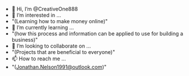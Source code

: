 - 👋 Hi, I’m @CreativeOne888
- 👀 I’m interested in ...
- "(Learning how to make money online)"
- 🌱 I’m currently learning ...
- "(how this process and information can be applied to use for building a business)"
- 💞️ I’m looking to collaborate on ...
- "(Projects that are beneficial to everyone)"
- 📫 How to reach me ...
- "(Jonathan.Nelson1991@outlook.com)"


<!---
CreativeOne888/CreativeOne888 is a ✨ special ✨ repository because its `README.md` (this file) appears on your GitHub profile.
You can click the Preview link to take a look at your changes.
--->
